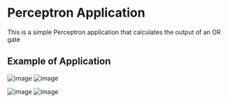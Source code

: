 # Perceptron Application

This is a simple Perceptron application that calculates the output of an OR gate

## Example of Application

![image](https://user-images.githubusercontent.com/111744641/223702189-b96bcc06-4aa7-47f2-b17e-62864e2765ca.png) ![image](https://user-images.githubusercontent.com/111744641/223702156-d1e7d8f4-6ef9-4026-ae3d-c4c062f2454a.png)



![image](https://user-images.githubusercontent.com/111744641/223702126-0018a2a1-c1a3-4381-9db6-92182067ff36.png) ![image](https://user-images.githubusercontent.com/111744641/223702097-d105a122-82d8-4f4d-ad86-215ee562a3af.png)

